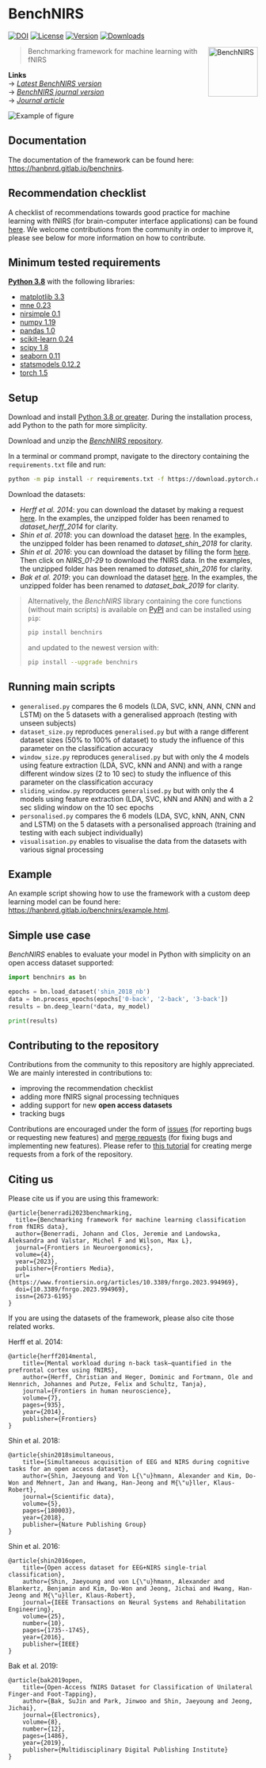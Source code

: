 # BenchNIRS

[![DOI](https://img.shields.io/badge/doi-10.3389%2Ffnrgo.2023.994969-blue)](https://doi.org/10.3389/fnrgo.2023.994969)
[![License](https://img.shields.io/gitlab/license/29059828)](https://gitlab.com/HanBnrd/benchnirs/-/blob/main/LICENSE)
[![Version](https://img.shields.io/pypi/v/benchnirs)](https://pypi.org/project/benchnirs/)
[![Downloads](https://static.pepy.tech/badge/benchnirs)](https://pepy.tech/project/benchnirs)

<img title="BenchNIRS" align="right" width="100" height="100" src="https://hanbnrd.gitlab.io/assets/img/logos/benchnirs.png" alt="BenchNIRS">

> Benchmarking framework for machine learning with fNIRS

**Links**  
&rarr; [*Latest BenchNIRS version*](https://gitlab.com/HanBnrd/benchnirs)  
&rarr; [*BenchNIRS journal version*](https://gitlab.com/HanBnrd/benchnirs/-/releases/v1.0)  
&rarr; [*Journal article*](https://www.frontiersin.org/articles/10.3389/fnrgo.2023.994969)  


![Example of figure](https://gitlab.com/HanBnrd/benchnirs/-/raw/v1.0/example.png)


## Documentation
The documentation of the framework can be found here: https://hanbnrd.gitlab.io/benchnirs.


## Recommendation checklist
A checklist of recommendations towards good practice for machine learning with fNIRS (for brain-computer interface applications) can be found [here](./CHECKLIST.md). We welcome contributions from the community in order to improve it, please see below for more information on how to contribute.


## Minimum tested requirements
[**Python 3.8**](https://www.python.org/downloads/) with the following libraries:
- [matplotlib 3.3](https://matplotlib.org/stable/)
- [mne 0.23](https://mne.tools/stable/install/index.html)
- [nirsimple 0.1](https://github.com/HanBnrd/NIRSimple#installation)
- [numpy 1.19](https://numpy.org/install/)
- [pandas 1.0](https://pandas.pydata.org/docs/getting_started/index.html#installation)
- [scikit-learn 0.24](https://scikit-learn.org/stable/install.html)
- [scipy 1.8](https://scipy.org/install/)
- [seaborn 0.11](https://seaborn.pydata.org/installing.html)
- [statsmodels 0.12.2](https://www.statsmodels.org/dev/install.html)
- [torch 1.5](https://pytorch.org/get-started/locally/)


## Setup
Download and install [Python 3.8 or greater](https://www.python.org/downloads/). During the installation process, add Python to the path for more simplicity.

Download and unzip the [*BenchNIRS* repository](https://gitlab.com/HanBnrd/benchnirs/-/archive/main/benchnirs-main.zip).

In a terminal or command prompt, navigate to the directory containing the `requirements.txt` file and run:
```bash
python -m pip install -r requirements.txt -f https://download.pytorch.org/whl/torch_stable.html
```

Download the datasets:
- *Herff et al. 2014*: you can download the dataset by making a request [here](http://www.csl.uni-bremen.de/CorpusData/download.php?crps=fNIRS). In the examples, the unzipped folder has been renamed to *dataset_herff_2014* for clarity.
- *Shin et al. 2018*: you can download the dataset [here](http://doc.ml.tu-berlin.de/simultaneous_EEG_NIRS/NIRS/NIRS_01-26_MATLAB.zip). In the examples, the unzipped folder has been renamed to *dataset_shin_2018* for clarity.
- *Shin et al. 2016*: you can download the dataset by filling the form [here](http://doc.ml.tu-berlin.de/hBCI). Then click on *NIRS_01-29* to download the fNIRS data. In the examples, the unzipped folder has been renamed to *dataset_shin_2016* for clarity.
- *Bak et al. 2019*: you can download the dataset [here](https://figshare.com/ndownloader/files/18069143). In the examples, the unzipped folder has been renamed to *dataset_bak_2019* for clarity.

> Alternatively, the *BenchNIRS* library containing the core functions (without main scripts) is available on [PyPI](https://pypi.org/project/benchnirs/) and can be installed using `pip`:
> ```bash
> pip install benchnirs
> ```
> and updated to the newest version with:
> ```bash
> pip install --upgrade benchnirs
> ```

## Running main scripts
- `generalised.py` compares the 6 models (LDA, SVC, kNN, ANN, CNN and LSTM) on the 5 datasets with a generalised approach (testing with unseen subjects)
- `dataset_size.py` reproduces `generalised.py` but with a range different dataset sizes (50% to 100% of dataset) to study the influence of this parameter on the classification accuracy
- `window_size.py` reproduces `generalised.py` but with only the 4 models using feature extraction (LDA, SVC, kNN and ANN) and with a range different window sizes (2 to 10 sec) to study the influence of this parameter on the classification accuracy
- `sliding_window.py` reproduces `generalised.py` but with only the 4 models using feature extraction (LDA, SVC, kNN and ANN) and with a 2 sec sliding window on the 10 sec epochs
- `personalised.py` compares the 6 models (LDA, SVC, kNN, ANN, CNN and LSTM) on the 5 datasets with a personalised approach (training and testing with each subject individually)
- `visualisation.py` enables to visualise the data from the datasets with various signal processing


## Example
An example script showing how to use the framework with a custom deep learning model can be found here: https://hanbnrd.gitlab.io/benchnirs/example.html.


## Simple use case
*BenchNIRS* enables to evaluate your model in Python with simplicity on an open access dataset supported:
```python
import benchnirs as bn

epochs = bn.load_dataset('shin_2018_nb')
data = bn.process_epochs(epochs['0-back', '2-back', '3-back'])
results = bn.deep_learn(*data, my_model)

print(results)
```


## Contributing to the repository
Contributions from the community to this repository are highly appreciated. We are mainly interested in contributions to:
- improving the recommendation checklist
- adding more fNIRS signal processing techniques
- adding support for new **open access datasets**
- tracking bugs

Contributions are encouraged under the form of [issues](https://gitlab.com/HanBnrd/benchnirs/-/issues) (for reporting bugs or requesting new features) and [merge requests](https://gitlab.com/HanBnrd/benchnirs/-/merge_requests) (for fixing bugs and implementing new features).
Please refer to [this tutorial](https://docs.gitlab.com/ee/user/project/repository/forking_workflow.html) for creating merge requests from a fork of the repository.


## Citing us
Please cite us if you are using this framework:
```
@article{benerradi2023benchmarking,
  title={Benchmarking framework for machine learning classification from fNIRS data},
  author={Benerradi, Johann and Clos, Jeremie and Landowska, Aleksandra and Valstar, Michel F and Wilson, Max L},
  journal={Frontiers in Neuroergonomics},
  volume={4},
  year={2023},
  publisher={Frontiers Media},
  url={https://www.frontiersin.org/articles/10.3389/fnrgo.2023.994969},
  doi={10.3389/fnrgo.2023.994969},
  issn={2673-6195}
}
```

If you are using the datasets of the framework, please also cite those related works.

Herff et al. 2014:
```
@article{herff2014mental,
	title={Mental workload during n-back task—quantified in the prefrontal cortex using fNIRS},
	author={Herff, Christian and Heger, Dominic and Fortmann, Ole and Hennrich, Johannes and Putze, Felix and Schultz, Tanja},
	journal={Frontiers in human neuroscience},
	volume={7},
	pages={935},
	year={2014},
	publisher={Frontiers}
}
```

Shin et al. 2018:
```
@article{shin2018simultaneous,
	title={Simultaneous acquisition of EEG and NIRS during cognitive tasks for an open access dataset},
	author={Shin, Jaeyoung and Von L{\"u}hmann, Alexander and Kim, Do-Won and Mehnert, Jan and Hwang, Han-Jeong and M{\"u}ller, Klaus-Robert},
	journal={Scientific data},
	volume={5},
	pages={180003},
	year={2018},
	publisher={Nature Publishing Group}
}
```

Shin et al. 2016:
```
@article{shin2016open,
	title={Open access dataset for EEG+NIRS single-trial classification},
	author={Shin, Jaeyoung and von L{\"u}hmann, Alexander and Blankertz, Benjamin and Kim, Do-Won and Jeong, Jichai and Hwang, Han-Jeong and M{\"u}ller, Klaus-Robert},
	journal={IEEE Transactions on Neural Systems and Rehabilitation Engineering},
	volume={25},
	number={10},
	pages={1735--1745},
	year={2016},
	publisher={IEEE}
}
```

Bak et al. 2019:
```
@article{bak2019open,
	title={Open-Access fNIRS Dataset for Classification of Unilateral Finger-and Foot-Tapping},
	author={Bak, SuJin and Park, Jinwoo and Shin, Jaeyoung and Jeong, Jichai},
	journal={Electronics},
	volume={8},
	number={12},
	pages={1486},
	year={2019},
	publisher={Multidisciplinary Digital Publishing Institute}
}
```
